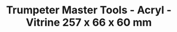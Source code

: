 ---
layout: product
title: "Trumpeter Master Tools - Acryl - Vitrine 257 x 66 x 60 mm"
price: "N/A" 
desc: "N/A"
img_path: "/assets/img/TRU09803.webp"
brand: "N/A"
available: false
special_offer: false
new: false
soon: false
cat: "0N/A"
subcat: "0N/A"
subsubcat: "0N/A"
sifra: "TRU09803"
popular: false
spec: false
---